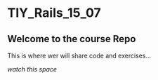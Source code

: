 TIY_Rails_15_07
==============

Welcome to the course Repo
--------------

This is where wer will share code and exercises...

*watch this space*